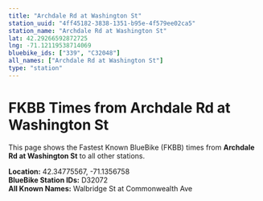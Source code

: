 ```yaml
---
title: "Archdale Rd at Washington St"
station_uuid: "4ff45182-3838-1351-b95e-4f579ee02ca5"
station_name: "Archdale Rd at Washington St"
lat: 42.29266592872725
lng: -71.12119538714069
bluebike_ids: ["339", "C32048"]
all_names: ["Archdale Rd at Washington St"]
type: "station"
---
```


# FKBB Times from Archdale Rd at Washington St

This page shows the Fastest Known BlueBike (FKBB) times from **Archdale Rd at Washington St** to all other stations.

**Location:** 42.34775567, -71.1356758  
**BlueBike Station IDs:** D32072  
**All Known Names:** Walbridge St at Commonwealth Ave


